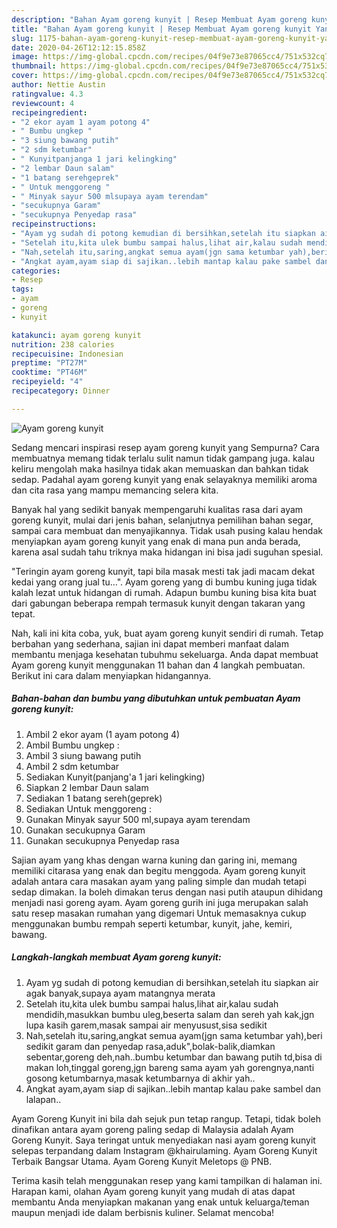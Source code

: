 ```yaml
---
description: "Bahan Ayam goreng kunyit | Resep Membuat Ayam goreng kunyit Yang Menggugah Selera"
title: "Bahan Ayam goreng kunyit | Resep Membuat Ayam goreng kunyit Yang Menggugah Selera"
slug: 1175-bahan-ayam-goreng-kunyit-resep-membuat-ayam-goreng-kunyit-yang-menggugah-selera
date: 2020-04-26T12:12:15.858Z
image: https://img-global.cpcdn.com/recipes/04f9e73e87065cc4/751x532cq70/ayam-goreng-kunyit-foto-resep-utama.jpg
thumbnail: https://img-global.cpcdn.com/recipes/04f9e73e87065cc4/751x532cq70/ayam-goreng-kunyit-foto-resep-utama.jpg
cover: https://img-global.cpcdn.com/recipes/04f9e73e87065cc4/751x532cq70/ayam-goreng-kunyit-foto-resep-utama.jpg
author: Nettie Austin
ratingvalue: 4.3
reviewcount: 4
recipeingredient:
- "2 ekor ayam 1 ayam potong 4"
- " Bumbu ungkep "
- "3 siung bawang putih"
- "2 sdm ketumbar"
- " Kunyitpanjanga 1 jari kelingking"
- "2 lembar Daun salam"
- "1 batang serehgeprek"
- " Untuk menggoreng "
- " Minyak sayur 500 mlsupaya ayam terendam"
- "secukupnya Garam"
- "secukupnya Penyedap rasa"
recipeinstructions:
- "Ayam yg sudah di potong kemudian di bersihkan,setelah itu siapkan air agak banyak,supaya ayam matangnya merata"
- "Setelah itu,kita ulek bumbu sampai halus,lihat air,kalau sudah mendidih,masukkan bumbu uleg,beserta salam dan sereh yah kak,jgn lupa kasih garem,masak sampai air menyusust,sisa sedikit"
- "Nah,setelah itu,saring,angkat semua ayam(jgn sama ketumbar yah),beri sedikit garam dan penyedap rasa,aduk&#34;,bolak-balik,diamkan sebentar,goreng deh,nah..bumbu ketumbar dan bawang putih td,bisa di makan loh,tinggal goreng,jgn bareng sama ayam yah gorengnya,nanti gosong ketumbarnya,masak ketumbarnya di akhir yah.."
- "Angkat ayam,ayam siap di sajikan..lebih mantap kalau pake sambel dan lalapan.."
categories:
- Resep
tags:
- ayam
- goreng
- kunyit

katakunci: ayam goreng kunyit 
nutrition: 238 calories
recipecuisine: Indonesian
preptime: "PT27M"
cooktime: "PT46M"
recipeyield: "4"
recipecategory: Dinner

---
```



![Ayam goreng kunyit](https://img-global.cpcdn.com/recipes/04f9e73e87065cc4/751x532cq70/ayam-goreng-kunyit-foto-resep-utama.jpg)

Sedang mencari inspirasi resep ayam goreng kunyit yang Sempurna? Cara membuatnya memang tidak terlalu sulit namun tidak gampang juga. kalau keliru mengolah maka hasilnya tidak akan memuaskan dan bahkan tidak sedap. Padahal ayam goreng kunyit yang enak selayaknya memiliki aroma dan cita rasa yang mampu memancing selera kita.

Banyak hal yang sedikit banyak mempengaruhi kualitas rasa dari ayam goreng kunyit, mulai dari jenis bahan, selanjutnya pemilihan bahan segar, sampai cara membuat dan menyajikannya. Tidak usah pusing kalau hendak menyiapkan ayam goreng kunyit yang enak di mana pun anda berada, karena asal sudah tahu triknya maka hidangan ini bisa jadi suguhan spesial.

&#34;Teringin ayam goreng kunyit, tapi bila masak mesti tak jadi macam dekat kedai yang orang jual tu…&#34;. Ayam goreng yang di bumbu kuning juga tidak kalah lezat untuk hidangan di rumah. Adapun bumbu kuning bisa kita buat dari gabungan beberapa rempah termasuk kunyit dengan takaran yang tepat.


Nah, kali ini kita coba, yuk, buat ayam goreng kunyit sendiri di rumah. Tetap berbahan yang sederhana, sajian ini dapat memberi manfaat dalam membantu menjaga kesehatan tubuhmu sekeluarga. Anda dapat membuat Ayam goreng kunyit menggunakan 11 bahan dan 4 langkah pembuatan. Berikut ini cara dalam menyiapkan hidangannya.

<!--inarticleads1-->

##### Bahan-bahan dan bumbu yang dibutuhkan untuk pembuatan Ayam goreng kunyit:

1. Ambil 2 ekor ayam (1 ayam potong 4)
1. Ambil  Bumbu ungkep :
1. Ambil 3 siung bawang putih
1. Ambil 2 sdm ketumbar
1. Sediakan  Kunyit(panjang&#39;a 1 jari kelingking)
1. Siapkan 2 lembar Daun salam
1. Sediakan 1 batang sereh(geprek)
1. Sediakan  Untuk menggoreng :
1. Gunakan  Minyak sayur 500 ml,supaya ayam terendam
1. Gunakan secukupnya Garam
1. Gunakan secukupnya Penyedap rasa


Sajian ayam yang khas dengan warna kuning dan garing ini, memang memiliki citarasa yang enak dan begitu menggoda. Ayam goreng kunyit adalah antara cara masakan ayam yang paling simple dan mudah tetapi sedap dimakan. Ia boleh dimakan terus dengan nasi putih ataupun dihidang menjadi nasi goreng ayam. Ayam goreng gurih ini juga merupakan salah satu resep masakan rumahan yang digemari Untuk memasaknya cukup menggunakan bumbu rempah seperti ketumbar, kunyit, jahe, kemiri, bawang. 

<!--inarticleads2-->

##### Langkah-langkah membuat Ayam goreng kunyit:

1. Ayam yg sudah di potong kemudian di bersihkan,setelah itu siapkan air agak banyak,supaya ayam matangnya merata
1. Setelah itu,kita ulek bumbu sampai halus,lihat air,kalau sudah mendidih,masukkan bumbu uleg,beserta salam dan sereh yah kak,jgn lupa kasih garem,masak sampai air menyusust,sisa sedikit
1. Nah,setelah itu,saring,angkat semua ayam(jgn sama ketumbar yah),beri sedikit garam dan penyedap rasa,aduk&#34;,bolak-balik,diamkan sebentar,goreng deh,nah..bumbu ketumbar dan bawang putih td,bisa di makan loh,tinggal goreng,jgn bareng sama ayam yah gorengnya,nanti gosong ketumbarnya,masak ketumbarnya di akhir yah..
1. Angkat ayam,ayam siap di sajikan..lebih mantap kalau pake sambel dan lalapan..


Ayam Goreng Kunyit ini bila dah sejuk pun tetap rangup. Tetapi, tidak boleh dinafikan antara ayam goreng paling sedap di Malaysia adalah Ayam Goreng Kunyit. Saya teringat untuk menyediakan nasi ayam goreng kunyit selepas terpandang dalam Instagram @khairulaming. Ayam Goreng Kunyit Terbaik Bangsar Utama. Ayam Goreng Kunyit Meletops @ PNB. 

Terima kasih telah menggunakan resep yang kami tampilkan di halaman ini. Harapan kami, olahan Ayam goreng kunyit yang mudah di atas dapat membantu Anda menyiapkan makanan yang enak untuk keluarga/teman maupun menjadi ide dalam berbisnis kuliner. Selamat mencoba!
